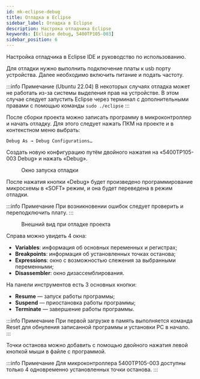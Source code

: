 ```yaml
---
id: mk-eclipse-debug
title: Отладка в Eclipse
sidebar_label: Отладка в Eclipse
description: Настрока отладчика Eclipse
keywords: [Eclipse debug, 5400ТР105-003]
sidebar_position: 6
---
```


Настройка отладчика в Eclipse IDE и руководство по использованию.

Для отладки нужно выполнить подключение платы к usb порту устройства. Далее необходимо включить питание и подать частоту.

:::info Примечание (Ubuntu 22.04)
В некоторых случаях отладка может не работать из-за системы выделения прав на устройстве. В этом случае следует запустить Eclipse через терминал с дополнительными правами с помощью команды `sudo ./eclipse`
:::

После сборки проекта можно записать программу в микроконтроллер и начать отладку. Для этого следует нажать ПКМ на проекте и в контекстном меню выбрать:

`Debug As → Debug Configurations…`

Создать новую конфигурацию путём двойного нажатия на «5400TP105-003 Debug» и нажать «Debug».

<div className="doc-image-container">
<figure>
  <img src="/img/5400TP105-003/eclipse-debug/11.png" alt="" />
  <figcaption  className="doc-image-container__image-title">Окно запуска отладки</figcaption>
</figure>
</div>

После нажатия кнопки «Debug» будет произведено программирование микросхемы в «SOFT» режим, и она будет переведена в режим отладки.

:::info Примечание
При возникновении ошибок следует проверить и переподключить плату.
:::

<div className="doc-image-container">
<figure>
  <img src="/img/5400TP105-003/eclipse-debug/12.png" alt="" />
  <figcaption  className="doc-image-container__image-title">Внешний вид при отладке проекта</figcaption>
</figure>
</div>

Справа можно увидеть 4 окна:

- **Variables**: информация об основных переменных и регистрах;
- **Breakpoints**: информация об установленных точках останова;
- **Expressions**: окно с возможностью слежения за выбранными переменными;
- **Disassembler**: окно дизассемблирования.

На панели инструментов есть 3 основных кнопки:

- **Resume** — запуск работы программы;
- **Suspend** — приостановка работы программы;
- **Terminate** — завершение работы программы.

:::info Примечание
При первой загрузке в память выполняется команда Reset для обнуления записанной программы и установки PC в начало.
:::

Точки останова можно добавить с помощью двойного нажатия левой кнопкой мыши в файле с программой.

:::info Примечание
Для микроконтроллера 5400ТР105-003 доступны только 4 одновременно установленных точки останова.
:::
